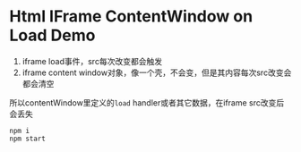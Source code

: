 Html IFrame ContentWindow on Load Demo
=======================

1. iframe load事件，src每次改变都会触发
2. iframe content window对象，像一个壳，不会变，但是其内容每次src改变会都会清空

所以contentWindow里定义的`load` handler或者其它数据，在iframe src改变后会丢失

```
npm i
npm start
```
